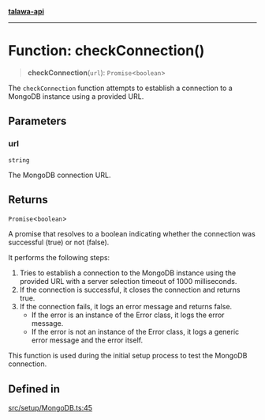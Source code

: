 [**talawa-api**](../../../README.md)

***

# Function: checkConnection()

> **checkConnection**(`url`): `Promise`\<`boolean`\>

The `checkConnection` function attempts to establish a connection to a MongoDB instance using a provided URL.

## Parameters

### url

`string`

The MongoDB connection URL.

## Returns

`Promise`\<`boolean`\>

A promise that resolves to a boolean indicating whether the connection was successful (true) or not (false).

It performs the following steps:
1. Tries to establish a connection to the MongoDB instance using the provided URL with a server selection timeout of 1000 milliseconds.
2. If the connection is successful, it closes the connection and returns true.
3. If the connection fails, it logs an error message and returns false.
   - If the error is an instance of the Error class, it logs the error message.
   - If the error is not an instance of the Error class, it logs a generic error message and the error itself.

This function is used during the initial setup process to test the MongoDB connection.

## Defined in

[src/setup/MongoDB.ts:45](https://github.com/Suyash878/talawa-api/blob/f376d03c37e9acd046e7cc983947432c95f74442/src/setup/MongoDB.ts#L45)
